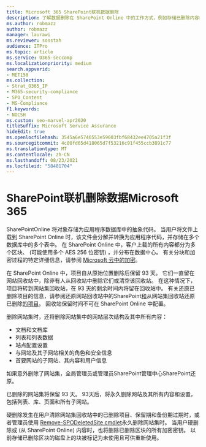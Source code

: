 ```yaml
---
title: Microsoft 365 SharePoint联机数据删除
description: 了解数据删除在 SharePoint Online 中的工作方式，例如存储已删除内容的位置和时间。
ms.author: robmazz
author: robmazz
manager: laurawi
ms.reviewer: sosstah
audience: ITPro
ms.topic: article
ms.service: O365-seccomp
ms.localizationpriority: medium
search.appverid:
- MET150
ms.collection:
- Strat_O365_IP
- M365-security-compliance
- SPO_Content
- MS-Compliance
f1.keywords:
- NOCSH
ms.custom: seo-marvel-apr2020
titleSuffix: Microsoft Service Assurance
hideEdit: true
ms.openlocfilehash: 3545a6e5746553e59603fbf68432ee4705a21f3f
ms.sourcegitcommit: 4c00fd65d418065d7f53216c91f455ccb3891c77
ms.translationtype: MT
ms.contentlocale: zh-CN
ms.lasthandoff: 08/23/2021
ms.locfileid: "58481704"
---
```

# <a name="sharepoint-online-data-deletion-in-microsoft-365"></a>SharePoint联机删除数据Microsoft 365

SharePointOnline 将对象存储为应用程序数据库中的抽象代码。 当用户将文件上载到 SharePoint Online 时，该文件会分解并转换为应用程序代码，并存储在多个数据库中的多个表中。 在 SharePoint Online 中，客户上载的所有内容都分为多个区块、 (可能使用多个 AES 256 位密钥) ，并分布在数据中心。 有关分块和加密过程的特定详细信息，请参阅 [Microsoft 云中的加密](/microsoft-365/compliance/office-365-encryption-in-the-microsoft-cloud-overview)。 

在 SharePoint Online 中，项目自从原始位置删除后保留 93 天。 它们一直留在网站回收站中，除非有人从回收站中删除它们或清空该回收站。 在这种情况下，项目将转到网站集回收站，在 93 天的剩余时间内将留在回收站中。 有关还原已删除项目的信息，请参阅还原网站回收站中的SharePoint[和](https://support.office.com/article/6df466b6-55f2-4898-8d6e-c0dff851a0be#ID0EAADAAA=Online
)从网站集回收站还原已删除[的项目](https://support.office.com/article/5fa924ee-16d7-487b-9a0a-021b9062d14b)。 回收站保留时间不可在 SharePoint Online 中配置。

删除网站集时，还将删除网站集中的网站层次结构及其中所有内容：

- 文档和文档库
- 列表和列表数据
- 站点配置设置
- 与网站及其子网站相关的角色和安全信息
- 首要网站的子网站、其内容和用户信息

如果意外删除了网站集，全局管理员或管理员SharePoint管理中心SharePoint还原。

已删除的网站集将保留 93 天。 93天后，将永久删除网站及其所有内容和设置，包括列表、库、页面和所有子网站。

硬删除发生在用户清除网站集回收站中的已删除项目、保留期和备份期过期时，或者管理员使用 [Remove-SPODeletedSite cmdlet](/powershell/module/sharepoint-online/remove-spodeletedsite)永久删除网站集时。 当用户硬删除或 (从 SharePoint Online) 内容时，也将删除已删除区块的所有加密密钥。 以前存储已删除区块的磁盘上的块被标记为未使用且可供重新使用。
